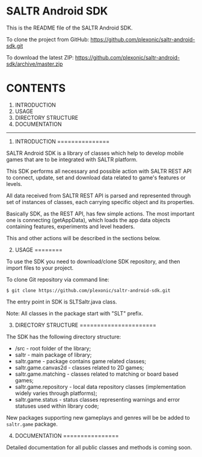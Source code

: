 SALTR Android SDK
=============

This is the README file of the SALTR Android SDK.

To clone the project from GitHub:
<a href="https://github.com/plexonic/saltr-android-sdk.git">https://github.com/plexonic/saltr-android-sdk.git</a>

To download the latest ZIP:
<a href="https://github.com/plexonic/saltr-android-sdk/archive/master.zip">https://github.com/plexonic/saltr-android-sdk/archive/master.zip</a>



CONTENTS
========
1. INTRODUCTION
2. USAGE
3. DIRECTORY STRUCTURE
4. DOCUMENTATION

----

1. INTRODUCTION
===============

SALTR Android SDK is a library of classes which help to develop mobile
games that are to be integrated with SALTR platform.

This SDK performs all necessary and possible action with SALTR REST API to connect, update, set 
and download data related to game's features or levels.

All data received from SALTR REST API is parsed and represented through set of instances of classes, 
each carrying specific object and its properties.

Basically SDK, as the REST API, has few simple actions. The most important one is connecting (getAppData), 
which loads the app data objects containing features, experiments and level headers.

This and other actions will be described in the sections below.


2. USAGE
========

To use the SDK you need to download/clone SDK repository, and then import files to your
project.

To clone Git repository via command line:
```
$ git clone https://github.com/plexonic/saltr-android-sdk.git
```

The entry point in SDK is SLTSaltr.java class.

Note: All classes in the package start with "SLT" prefix.

3. DIRECTORY STRUCTURE
======================

The SDK has the following directory structure:

- /src - root folder of the library;
- saltr - main package of library;
- saltr.game - package contains game related classes;
- saltr.game.canvas2d - classes related to 2D games;
- saltr.game.matching - classes related to matching or board based games;
- saltr.game.repository - local data repository classes (implementation widely varies through platforms);
- saltr.game.status - status classes representing warnings and error statuses used within library code;


New packages supporting new gameplays and genres will be be added to <code>saltr.game</code> package.

4. DOCUMENTATION
================

Detailed documentation for all public classes and methods is coming soon.
